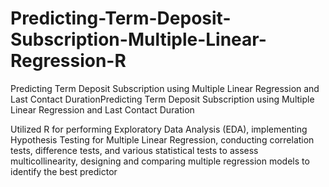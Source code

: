 # Predicting-Term-Deposit-Subscription-Multiple-Linear-Regression-R


Predicting Term Deposit Subscription using Multiple Linear Regression and Last Contact DurationPredicting Term Deposit Subscription using Multiple Linear Regression and Last Contact Duration


Utilized R for performing Exploratory Data Analysis (EDA), implementing Hypothesis Testing for Multiple Linear Regression, conducting correlation tests, difference tests, and various statistical tests to assess multicollinearity, designing and comparing multiple regression models to identify the best predictor
